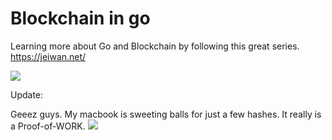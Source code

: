# Blockchain in go
Learning more about Go and Blockchain by following this great series. https://jeiwan.net/

![](https://encrypted-tbn0.gstatic.com/images?q=tbn:ANd9GcSdZUrc_jkCKOtPyIqtwCfWtB22rBEkcuy1Ww&usqp=CAU)

Update:

Geeez guys. My macbook is sweeting balls for just a few hashes. It really is a Proof-of-WORK.
![](https://imgur.com/qMSOoA3)

